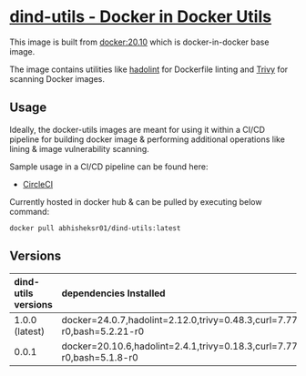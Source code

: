 # [dind-utils - Docker in Docker Utils](https://hub.docker.com/r/abhisheksr01/dind-utils)

This image is built from [docker:20.10](https://hub.docker.com/_/docker?tab=description&page=1&ordering=last_updated)
which is docker-in-docker base image.

The image contains utilities like [hadolint](https://github.com/hadolint/hadolint) for Dockerfile linting
and [Trivy](https://github.com/aquasecurity/trivy) for scanning Docker images.

## Usage

Ideally, the docker-utils images are meant for using it within a CI/CD pipeline for building docker image & performing
additional operations like lining & image vulnerability scanning.

Sample usage in a CI/CD pipeline can be found here:

- [CircleCI](https://github.com/abhisheksr01/spring-boot-microservice-best-practices/blob/ad3f66bac9b777c52a1f56659f413acfc47ece39/.circleci/config.yml#L157)

Currently hosted in docker hub & can be pulled by executing below command:

```
docker pull abhisheksr01/dind-utils:latest
```

## Versions

| dind-utils versions | dependencies Installed                                                   |
|:--------------------|:-------------------------------------------------------------------------|
| 1.0.0 (latest)      | docker=24.0.7,hadolint=2.12.0,trivy=0.48.3,curl=7.77.0-r0,bash=5.2.21-r0 |
| 0.0.1               | docker=20.10.6,hadolint=2.4.1,trivy=0.18.3,curl=7.77.0-r0,bash=5.1.8-r0  |
